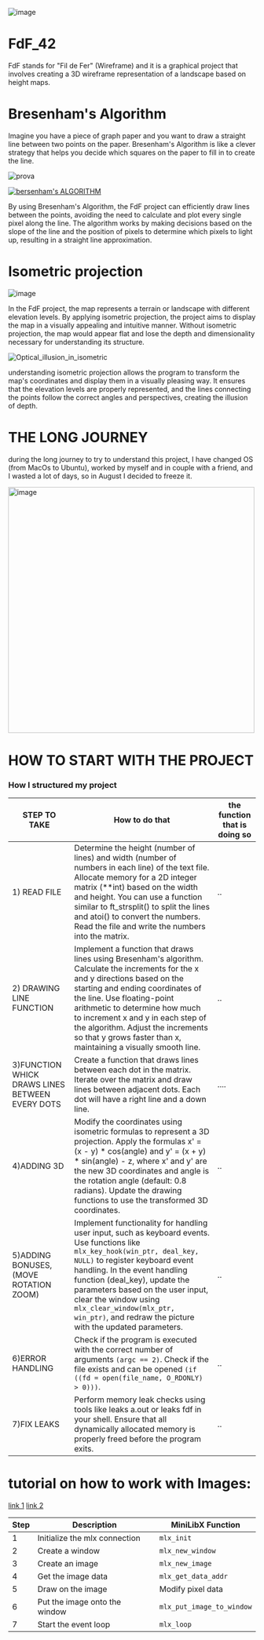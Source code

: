 
![image](https://github.com/alessiotucci/FdF_42/assets/116757689/2d0459ec-a4be-4263-b3e8-b01bdcb62955)

# FdF_42
 FdF stands for "Fil de Fer" (Wireframe) and it is a graphical project that involves creating a 3D wireframe representation of a landscape based on height maps.
 
# Bresenham's Algorithm 
Imagine you have a piece of graph paper and you want to draw a straight line between two points on the paper. Bresenham's Algorithm is like a clever strategy that helps you decide which squares on the paper to fill in to create the line.

![prova](https://github.com/alessiotucci/FdF_42/assets/116757689/2bc03250-9633-4c96-a74e-1360efde61c8)

[![bersenham's ALGORITHM](https://ytcards.demolab.com/?id=RGB-wlatStc)](https://youtu.be/RGB-wlatStc)

By using Bresenham's Algorithm, the FdF project can efficiently draw lines between the points, avoiding the need to calculate and plot every single pixel along the line. The algorithm works by making decisions based on the slope of the line and the position of pixels to determine which pixels to light up, resulting in a straight line approximation.

# Isometric projection

![image](https://github.com/alessiotucci/FdF_42/assets/116757689/e34cb88f-126c-4939-b7ac-f1f665a63bf3)



In the FdF project, the map represents a terrain or landscape with different elevation levels. By applying isometric projection, the project aims to display the map in a visually appealing and intuitive manner. Without isometric projection, the map would appear flat and lose the depth and dimensionality necessary for understanding its structure.


 ![Optical_illusion_in_isometric](https://github.com/alessiotucci/FdF_42/assets/116757689/0ca0cf28-a8a3-4b87-bded-ecba38996ff5)


understanding isometric projection allows the program to transform the map's coordinates and display them in a visually pleasing way. It ensures that the elevation levels are properly represented, and the lines connecting the points follow the correct angles and perspectives, creating the illusion of depth.
 
 # THE LONG JOURNEY
 during the long journey to try to understand this project, I have changed OS (from MacOs to Ubuntu), worked by myself and in couple with a friend, and I wasted a lot of days, so in August I decided to freeze it.

<img width="501" alt="image" src="https://github.com/alessiotucci/FdF_42/assets/116757689/5b00c7a5-8442-4ee6-832b-d24e3816abec">

 
 # HOW TO START WITH THE PROJECT


  ### How I structured my project
| STEP TO TAKE                                | How to do that                                    |the function  that  is doing so                          |
| --------------------------------------------| ------------------------------------------------- | ------------------------------------------------------- |
|1) READ FILE                                 | Determine the height (number of lines) and width (number of numbers in each line) of the text file.                                                            Allocate memory for a 2D integer matrix (**int) based on the width and height.     You can use a function similar to ft_strsplit() to split the lines and atoi() to convert the numbers.      Read the file and write the numbers into the matrix.|               ..                                        |
|2) DRAWING LINE FUNCTION                     |Implement a function that draws lines using Bresenham's algorithm. Calculate the increments for the x and y directions based on the starting and ending coordinates of the line. Use floating-point arithmetic to determine how much to increment x and y in each step of the algorithm. Adjust the increments so that y grows faster than x, maintaining a visually smooth line.|               ..                                        |
|3)FUNCTION WHICK DRAWS LINES BETWEEN EVERY DOTS|Create a function that draws lines between each dot in the matrix. Iterate over the matrix and draw lines between adjacent dots. Each dot will have a right line and a down line.|                                                   ....|
|4)ADDING 3D                           |Modify the coordinates using isometric formulas to represent a 3D projection. Apply the formulas x' = (x - y) * cos(angle) and y' = (x + y) * sin(angle) - z, where x' and y' are the new 3D coordinates and angle is the rotation angle (default: 0.8 radians). Update the drawing functions to use the transformed 3D coordinates.|               ..                                        |
|5)ADDING BONUSES, (MOVE ROTATION ZOOM)         |Implement functionality for handling user input, such as keyboard events. Use functions like ``mlx_key_hook(win_ptr, deal_key, NULL)`` to register keyboard event handling. In the event handling function (deal_key), update the parameters based on the user input, clear the window using ``mlx_clear_window(mlx_ptr, win_ptr)``, and redraw the picture with the updated parameters.|               ..                                        |
|6)ERROR HANDLING                      |Check if the program is executed with the correct number of arguments ``(argc == 2)``. Check if the file exists and can be opened ``(if ((fd = open(file_name, O_RDONLY) > 0)))``.|               ..                                        |
|7)FIX LEAKS                                    |Perform memory leak checks using tools like leaks a.out or leaks fdf in your shell. Ensure that all dynamically allocated memory is properly freed before the program exits.|               ..                                        |



# tutorial on how to work with Images:
[link 1](https://gontjarow.github.io/MiniLibX/mlx-tutorial-create-image.html)
[link 2](https://aurelienbrabant.fr/blog/pixel-drawing-with-the-minilibx)

| Step | Description                               | MiniLibX Function                   |
|------|-------------------------------------------|------------------------------------|
| 1    | Initialize the mlx connection             | `mlx_init`                         |
| 2    | Create a window                           | `mlx_new_window`                   |
| 3    | Create an image                           | `mlx_new_image`                    |
| 4    | Get the image data                        | `mlx_get_data_addr`                |
| 5    | Draw on the image                         | Modify pixel data                  |
| 6    | Put the image onto the window             | `mlx_put_image_to_window`          |
| 7    | Start the event loop                      | `mlx_loop`                         |






